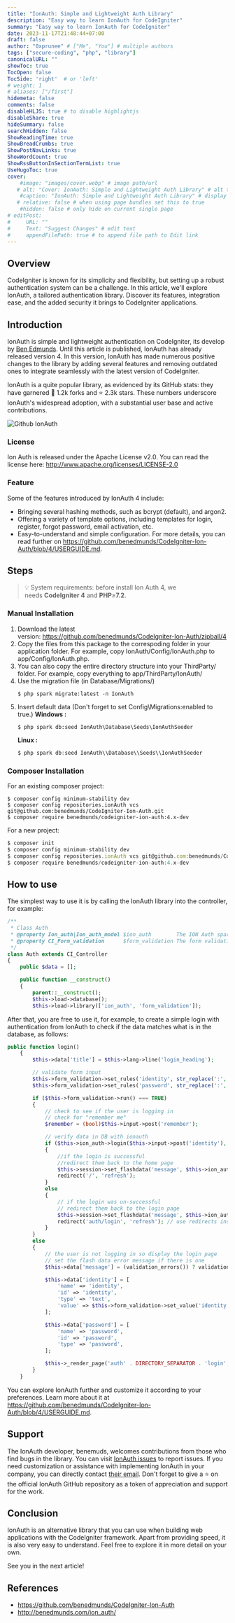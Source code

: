 ```yaml
---
title: "IonAuth: Simple and Lightweight Auth Library"
description: "Easy way to learn IonAuth for CodeIgniter"
summary: "Easy way to learn IonAuth for CodeIgniter"
date: 2023-11-17T21:48:44+07:00
draft: false
author: "0xprunee" # ["Me", "You"] # multiple authors
tags: ["secure-coding", "php", "library"]
canonicalURL: ""
showToc: true
TocOpen: false
TocSide: 'right'  # or 'left'
# weight: 1
# aliases: ["/first"]
hidemeta: false
comments: false
disableHLJS: true # to disable highlightjs
disableShare: true
hideSummary: false
searchHidden: false
ShowReadingTime: true
ShowBreadCrumbs: true
ShowPostNavLinks: true
ShowWordCount: true
ShowRssButtonInSectionTermList: true
UseHugoToc: true
cover:
    #image: "images/cover.webp" # image path/url
   # alt: "Cover: IonAuth: Simple and Lightweight Auth Library" # alt text
    #caption: "IonAuth: Simple and Lightweight Auth Library" # display caption under cover
   # relative: false # when using page bundles set this to true
    #hidden: false # only hide on current single page
# editPost:
#     URL: ""
#     Text: "Suggest Changes" # edit text
#     appendFilePath: true # to append file path to Edit link
---
```

## Overview
CodeIgniter is known for its simplicity and flexibility, but setting up a robust authentication system can be a challenge. In this article, we'll explore IonAuth, a tailored authentication library. Discover its features, integration ease, and the added security it brings to CodeIgniter applications.

## Introduction
IonAuth is simple and lightweight authentication on CodeIgniter, its develop by [Ben Edmunds](http://benedmunds.com/). Until this article is published, IonAuth has already released version 4. In this version, IonAuth has made numerous positive changes to the library by adding several features and removing outdated ones to integrate seamlessly with the latest version of CodeIgniter.

IonAuth is a quite popular library, as evidenced by its GitHub stats: they have garnered 💜 1.2k forks and ⭐ 2.3k stars. These numbers underscore IonAuth's widespread adoption, with a substantial user base and active contributions.

![Github IonAuth](./images/github-ionauth.webp#center)

### License
Ion Auth is released under the Apache License v2.0. You can read the license here: http://www.apache.org/licenses/LICENSE-2.0

### Feature
Some of the features introduced by IonAuth 4 include:
- Bringing several hashing methods, such as bcrypt (default), and argon2.
- Offering a variety of template options, including templates for login, register, forgot password, email activation, etc.
- Easy-to-understand and simple configuration.
For more details, you can read further on https://github.com/benedmunds/CodeIgniter-Ion-Auth/blob/4/USERGUIDE.md.

## Steps
> 💡 System requirements: before install Ion Auth 4, we needs **CodeIgniter 4** and **PHP**≥**7.2**.

### Manual Installation
1. Download the latest version: https://github.com/benedmunds/CodeIgniter-Ion-Auth/zipball/4
2. Copy the files from this package to the correspoding folder in your application folder. For example, copy IonAuth/Config/IonAuth.php to app/Config/IonAuth.php.
3. You can also copy the entire directory structure into your ThirdParty/ folder. For example, copy everything to app/ThirdParty/IonAuth/
4. Use the migration file (in Database/Migrations/) 
    ```
    $ php spark migrate:latest -n IonAuth
    ```
5. Insert default data (Don't forget to set Config\Migrations:enabled to true.) 
   **Windows :**
    ```
    $ php spark db:seed IonAuth\Database\Seeds\IonAuthSeeder
    ```
   **Linux :**
    ```jsx
    $ php spark db:seed IonAuth\\Database\\Seeds\\IonAuthSeeder
    ```

### Composer Installation
For an existing composer project:
```
$ composer config minimum-stability dev
$ composer config repositories.ionAuth vcs git@github.com:benedmunds/CodeIgniter-Ion-Auth.git
$ composer require benedmunds/codeigniter-ion-auth:4.x-dev
```
For a new project:
```jsx
$ composer init
$ composer config minimum-stability dev
$ composer config repositories.ionAuth vcs git@github.com:benedmunds/CodeIgniter-Ion-Auth.git
$ composer require benedmunds/codeigniter-ion-auth:4.x-dev
```

## How to use
The simplest way to use it is by calling the IonAuth library into the controller, for example:
```php
/**
 * Class Auth
 * @property Ion_auth|Ion_auth_model $ion_auth        The ION Auth spark
 * @property CI_Form_validation      $form_validation The form validation library
 */
class Auth extends CI_Controller
{
	public $data = [];

	public function __construct()
	{
		parent::__construct();
		$this->load->database();
		$this->load->library(['ion_auth', 'form_validation']);
```

After that, you are free to use it, for example, to create a simple login with authentication from IonAuth to check if the data matches what is in the database, as follows:

```php
public function login()
	{
		$this->data['title'] = $this->lang->line('login_heading');

		// validate form input
		$this->form_validation->set_rules('identity', str_replace(':', '', $this->lang->line('login_identity_label')), 'required');
		$this->form_validation->set_rules('password', str_replace(':', '', $this->lang->line('login_password_label')), 'required');

		if ($this->form_validation->run() === TRUE)
		{
			// check to see if the user is logging in
			// check for "remember me"
			$remember = (bool)$this->input->post('remember');

			// verify data in DB with ionauth
			if ($this->ion_auth->login($this->input->post('identity'), $this->input->post('password'), $remember))
			{
				//if the login is successful
				//redirect them back to the home page
				$this->session->set_flashdata('message', $this->ion_auth->messages());
				redirect('/', 'refresh');
			}
			else
			{
				// if the login was un-successful
				// redirect them back to the login page
				$this->session->set_flashdata('message', $this->ion_auth->errors());
				redirect('auth/login', 'refresh'); // use redirects instead of loading views for compatibility with MY_Controller libraries
			}
		}
		else
		{
			// the user is not logging in so display the login page
			// set the flash data error message if there is one
			$this->data['message'] = (validation_errors()) ? validation_errors() : $this->session->flashdata('message');

			$this->data['identity'] = [
				'name' => 'identity',
				'id' => 'identity',
				'type' => 'text',
				'value' => $this->form_validation->set_value('identity'),
			];

			$this->data['password'] = [
				'name' => 'password',
				'id' => 'password',
				'type' => 'password',
			];

			$this->_render_page('auth' . DIRECTORY_SEPARATOR . 'login', $this->data);
		}
	}
```
You can explore IonAuth further and customize it according to your preferences. Learn more about it at https://github.com/benedmunds/CodeIgniter-Ion-Auth/blob/4/USERGUIDE.md.

## Support
The IonAuth developer, benemuds, welcomes contributions from those who find bugs in the library. You can visit [IonAuth issues](https://github.com/benedmunds/CodeIgniter-Ion-Auth/issues) to report issues.
If you need customization or assistance with implementing IonAuth in your company, you can directly contact [their email](mailto:ionauth_support_contract@benedmunds.com).
Don't forget to give a ⭐ on the official IonAuth GitHub repository as a token of appreciation and support for the work.

## Conclusion
IonAuth is an alternative library that you can use when building web applications with the CodeIgniter framework. Apart from providing speed, it is also very easy to understand. Feel free to explore it in more detail on your own.

See you in the next article! 

## References
- https://github.com/benedmunds/CodeIgniter-Ion-Auth
- http://benedmunds.com/ion_auth/